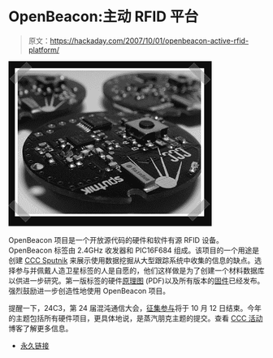 # OpenBeacon:主动 RFID 平台

> 原文：<https://hackaday.com/2007/10/01/openbeacon-active-rfid-platform/>

![](img/410afb7283953d5eabc216adcc7d69e2.png)

OpenBeacon 项目是一个开放源代码的硬件和软件有源 RFID 设备。OpenBeacon 标签由 2.4GHz 收发器和 PIC16F684 组成。该项目的一个用途是创建 [CCC Sputnik](http://www.openbeacon.org/ccc-sputnik.0.html) 来展示使用数据挖掘从大型跟踪系统中收集的信息的缺点。选择参与并佩戴人造卫星标签的人是自愿的，他们这样做是为了创建一个材料数据库以供进一步研究。第一版标签的硬件[原理图](http://www.openbeacon.org/dl/23C3/OpenBeacon.pdf) (PDF)以及所有版本的[固件](http://www.openbeacon.org/downloads.0.html)已经发布。强烈鼓励进一步创造性地使用 OpenBeacon 项目。

提醒一下，24C3，第 24 届混沌通信大会，[征集参与](http://events.ccc.de/congress/2007/)将于 10 月 12 日结束。今年的主题包括所有硬件项目，更具体地说，是蒸汽朋克主题的提交。查看 [CCC 活动](http://events.ccc.de/)博客了解更多信息。

*   [永久链接](http://www.openbeacon.org/)